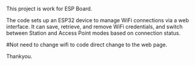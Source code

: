 This project is work for ESP Board.

The code sets up an ESP32 device to manage WiFi connections via a web interface. It can save, retrieve, and remove WiFi credentials, and switch between Station and Access Point modes based on connection status.

#Not need to change wifi to code direct change to the web page.

Thankyou.
